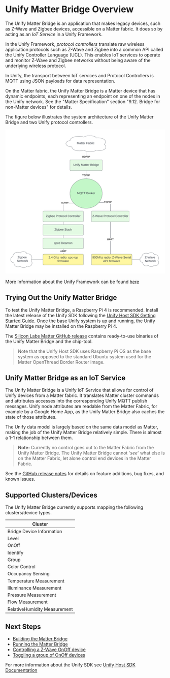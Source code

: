 # Unify Matter Bridge Overview

The Unify Matter Bridge is an application that makes legacy devices, such as
Z-Wave and Zigbee devices, accessible on a Matter fabric. It does so by acting
as an _IoT Service_ in a Unify Framework.

In the Unify Framework, _protocol controllers_ translate raw wireless
application protocols such as Z-Wave and Zigbee into a common API called the
Unify Controller Language (UCL). This enables IoT services to operate and
monitor Z-Wave and Zigbee networks without being aware of the underlying
wireless protocol.

In Unify, the transport between IoT services and Protocol Controllers is MQTT
using JSON payloads for data representation.

On the Matter fabric, the Unify Matter Bridge is a Matter device that has
dynamic endpoints, each representing an endpoint on one of the nodes in the
Unify network. See the "Matter Specification" section "9.12. Bridge for
non-Matter devices" for details.

The figure below illustrates the system architecture of the Unify Matter Bridge
and two Unify protocol controllers.

![UnifyMatterBridgeSystem](./images/UnifyMatterSystem.png)

More Information about the Unify Framework can be found
[here](https://siliconlabs.github.io/UnifySDK/doc/UnifySDK.html)

## Trying Out the Unify Matter Bridge

To test the Unify Matter Bridge, a Raspberry Pi 4 is recommended. Install the
latest release of the Unify SDK following the
[Unify Host SDK Getting Started Guide](https://siliconlabs.github.io/UnifySDK/doc/getting_started.html).
Once the base Unify system is up and running, the Unify Matter Bridge may be
installed on the Raspberry Pi 4.

The
[Silicon Labs Matter GitHub release](https://github.com/SiliconLabs/matter/releases)
contains ready-to-use binaries of the Unify Matter Bridge and the chip-tool.

> Note that the Unify Host SDK uses Raspberry Pi OS as the base system as
> opposed to the standard Ubuntu system used for the Matter OpenThread Border
> Router image.

## Unify Matter Bridge as an IoT Service

The Unify Matter Bridge is a Unify IoT Service that allows for control of Unify
devices from a Matter fabric. It translates Matter cluster commands and
attributes accesses into the corresponding Unify MQTT publish messages. Unify
node attributes are readable from the Matter Fabric, for example by a Google
Home App, as the Unify Matter Bridge also caches the state of those attributes.

The Unify data model is largely based on the same data model as Matter, making
the job of the Unify Matter Bridge relatively simple. There is almost a 1-1
relationship between them.

> **Note:** Currently no control goes out to the Matter Fabric from the Unify
> Matter Bridge. The Unify Matter Bridge cannot '_see_' what else is on the
> Matter Fabric, let alone control end devices in the Matter Fabric.

See the [GitHub release notes](https://github.com/SiliconLabs/matter/releases)
for details on feature additions, bug fixes, and known issues.

## Supported Clusters/Devices

The Unify Matter Bridge currently supports mapping the following clusters/device
types.

| Cluster                      |
| ---------------------------- |
| Bridge Device Information    |
| Level                        |
| OnOff                        |
| Identify                     |
| Group                        |
| Color Control                |
| Occupancy Sensing            |
| Temperature Measurement      |
| Illuminance Measurement      |
| Pressure Measurement         |
| Flow Measurement             |
| RelativeHumidity Measurement |

## Next Steps

-   [Building the Matter Bridge](./readme-building.md)
-   [Running the Matter Bridge](./readme-user.md#running-the-matter-bridge)
-   [Controlling a Z-Wave OnOff device](./readme-user.md#toggle-an-onoff-device)
-   [Toggling a group of OnOff devices](./readme-user.md#toggle-a-group-of-onoff-devices)

For more information about the Unify SDK see
[Unify Host SDK Documentation](https://siliconlabs.github.io/UnifySDK/doc/UnifySDK.html)
